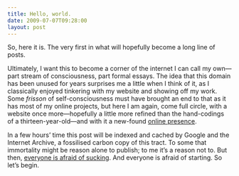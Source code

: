 ```yaml
---
title: Hello, world.
date: 2009-07-07T09:28:00
layout: post
---
```


So, here it is. The very first in what will hopefully become a long line of posts.

Ultimately, I want this to become a corner of the internet I can call my own—part stream of consciousness, part formal essays. The idea that this domain has been unused for years surprises me a little when I think of it, as I classically enjoyed tinkering with my website and showing off my work. Some _frisson_ of self-consciousness must have brought an end to that as it has most of my online projects, but here I am again, come full circle, with a website once more—hopefully a little more refined than the hand-codings of a thirteen-year-old—and with it a new-found [online presence](http://twitter.com/henryaj).

In a few hours’ time this post will be indexed and cached by Google and the Internet Archive, a fossilised carbon copy of this tract. To some that immortality might be reason alone to publish; to me it’s a reason not to. But then, [everyone is afraid of sucking](http://www.maximumfun.org/sound-young-america/maxfuncon-merlin-mann-doing-creative-work-sound-young-america). And everyone is afraid of starting. So let’s begin.

